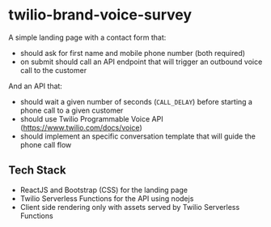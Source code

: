 # twilio-brand-voice-survey

A simple landing page with a contact form that:

- should ask for first name and mobile phone number (both required)
- on submit should call an API endpoint that will trigger an outbound voice call to the customer

And an API that:

- should wait a given number of seconds (`CALL_DELAY`) before starting a phone call to a given customer
- should use Twilio Programmable Voice API (https://www.twilio.com/docs/voice)
- should implement an specific conversation template that will guide the phone call flow

## Tech Stack

- ReactJS and Bootstrap (CSS) for the landing page
- Twilio Serverless Functions for the API using nodejs
- Client side rendering only with assets served by Twilio Serverless Functions
